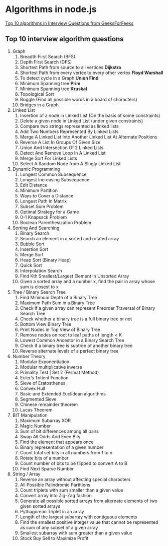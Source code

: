 # Algorithms in node.js

[Top 10 algorithms in Interview Questions from GeeksForFeeks](https://www.geeksforgeeks.org/top-10-algorithms-in-interview-questions)

## Top 10 interview algorithm questions

1. Graph
    1. Breadth First Search (BFS)
    2. Depth First Search (DFS)
    3. Shortest Path from source to all vertices **Dijkstra**
    4. Shortest Path from every vertex to every other vertex **Floyd Warshall**
    5. To detect cycle in a Graph **Union Find**
    6. Minimum Spanning tree **Prim**
    7. Minimum Spanning tree **Kruskal**
    8. Topological Sort
    9. Boggle (Find all possible words in a board of characters)
    10. Bridges in a Graph
2. Linked List
    1. Insertion of a node in Linked List (On the basis of some constraints)
    2. Delete a given node in Linked List (under given constraints)
    3. Compare two strings represented as linked lists
    4. Add Two Numbers Represented By Linked Lists
    5. Merge A Linked List Into Another Linked List At Alternate Positions
    6. Reverse A List In Groups Of Given Size
    7. Union And Intersection Of 2 Linked Lists
    8. Detect And Remove Loop In A Linked List
    9. Merge Sort For Linked Lists
    10. Select A Random Node from A Singly Linked List
3. Dynamic Programming
    1. Longest Common Subsequence
    2. Longest Increasing Subsequence
    3. Edit Distance
    4. Minimum Partition
    5. Ways to Cover a Distance
    6. Longest Path In Matrix
    7. Subset Sum Problem
    8. Optimal Strategy for a Game
    9. 0-1 Knapsack Problem
    10. Boolean Parenthesization Problem
4. Sorting And Searching
    1. Binary Search
    2. Search an element in a sorted and rotated array
    3. Bubble Sort
    4. Insertion Sort
    5. Merge Sort
    6. Heap Sort (Binary Heap)
    7. Quick Sort
    8. Interpolation Search
    9. Find Kth Smallest/Largest Element In Unsorted Array
    10. Given a sorted array and a number x, find the pair in array whose sum is closest to x
5. Tree / Binary Search Tree
    1. Find Minimum Depth of a Binary Tree
    2. Maximum Path Sum in a Binary Tree
    3. Check if a given array can represent Preorder Traversal of Binary Search Tree
    4. Check whether a binary tree is a full binary tree or not
    5. Bottom View Binary Tree
    6. Print Nodes in Top View of Binary Tree
    7. Remove nodes on root to leaf paths of length < K
    8. Lowest Common Ancestor in a Binary Search Tree
    9. Check if a binary tree is subtree of another binary tree
    10. Reverse alternate levels of a perfect binary tree
6. Number Theory
    1. Modular Exponentiation
    2. Modular multiplicative inverse
    3. Primality Test | Set 2 (Fermat Method)
    4. Euler’s Totient Function
    5. Sieve of Eratosthenes
    6. Convex Hull
    7. Basic and Extended Euclidean algorithms
    8. Segmented Sieve
    9. Chinese remainder theorem
    10. Lucas Theorem
7. BIT Manipulation
    1. Maximum Subarray XOR
    2. Magic Number
    3. Sum of bit differences among all pairs
    4. Swap All Odds And Even Bits
    5. Find the element that appears once
    6. Binary representation of a given number
    7. Count total set bits in all numbers from 1 to n
    8. Rotate bits of a number
    9. Count number of bits to be flipped to convert A to B
    10. Find Next Sparse Number
8. String / Array
    1. Reverse an array without affecting special characters
    2. All Possible Palindromic Partitions
    3. Count triplets with sum smaller than a given value
    4. Convert array into Zig-Zag fashion
    5. Generate all possible sorted arrays from alternate elements of two given sorted arrays
    6. Pythagorean Triplet in an array
    7. Length of the largest subarray with contiguous elements
    8. Find the smallest positive integer value that cannot be represented as sum of any subset of a given array
    9. Smallest subarray with sum greater than a given value
    10. Stock Buy Sell to Maximize Profit
